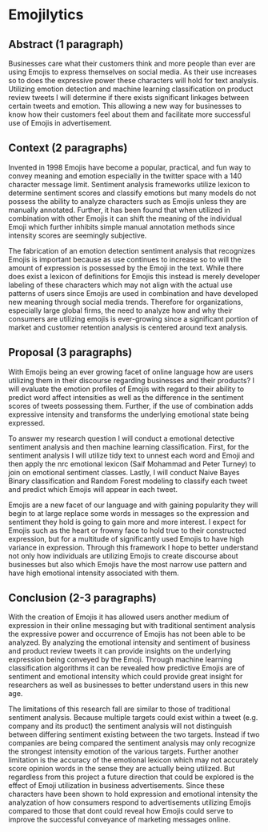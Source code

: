 # Emojilytics

## Abstract (1 paragraph)

Businesses care what their customers think and more people than ever are using Emojis to express themselves on social media. As their use increases so to does the expressive power these characters will hold for text analysis. Utilizing emotion detection and machine learning classification on product review tweets I will determine if there exists significant linkages between certain tweets and emotion. This allowing a new way for businesses to know how their customers feel about them and facilitate more successful use of Emojis in advertisement. 

## Context (2 paragraphs)

Invented in 1998 Emojis have become a popular, practical, and fun way to convey meaning and emotion especially in the twitter space with a 140 character message limit. Sentiment analysis frameworks utilize lexicon to determine sentiment scores and classify emotions but many models do not possess the ability to analyze characters such as Emojis unless they are manually annotated. Further, it has been found that when utilized in combination with other Emojis it can shift the meaning of the individual Emoji which further inhibits simple manual annotation methods since intensity scores are seemingly subjective. 

The fabrication of an emotion detection sentiment analysis that recognizes Emojis is important because as use continues to increase so to will the amount of expression is possessed by the Emoji in the text. While there does exist a lexicon of definitions for Emojis this instead is merely developer labeling of these characters which may not align with the actual use patterns of users since Emojis are used in combination and have developed new meaning through social media trends. Therefore for organizations, especially large global firms, the need to analyze how and why their consumers are utilizing emojis is ever-growing since a significant portion of market and customer retention analysis is centered around text analysis.

## Proposal (3 paragraphs)

With Emojis being an ever growing facet of online language how are users utilizing them in their discourse regarding businesses and their products? I will evaluate the emotion profiles of Emojis with regard to their ability to predict word affect intensities as well as the difference in the sentiment scores of tweets possessing them. Further, if the use of combination adds expressive intensity and transforms the underlying emotional state being expressed.

To answer my research question I will conduct a emotional detective sentiment analysis and then machine learning classification. First, for the sentiment analysis I will utilize tidy text to unnest each word and Emoji and then apply the nrc emotional lexicon (Saif Mohammad and Peter Turney) to join on emotional sentiment classes. Lastly, I will conduct Naive Bayes Binary classification and Random Forest modeling to classify each tweet and predict which Emojis will appear in each tweet.

Emojis are a new facet of our language and with gaining popularity they will begin to at large replace some words in messages so the expression and sentiment they hold is going to gain more and more interest. I expect for Emojis such as the heart or frowny face to hold true to their constructed expression, but for a multitude of significantly used Emojis to have high variance in expression. Through this framework I hope to better understand not only how individuals are utilizing Emojis to create discourse about businesses but also which Emojis have the most narrow use pattern and have high emotional intensity associated with them.

## Conclusion (2-3 paragraphs)

With the creation of Emojis it has allowed users another medium of expression in their online messaging but with traditional sentiment analysis the expressive power and occurrence of Emojis has not been able to be analyzed. By analyzing the emotional intensity and sentiment of business and product review tweets it can provide insights on the underlying expression being conveyed by the Emoji. Through machine learning classification algorithms it can be revealed how predictive Emojis are of sentiment and emotional intensity which could provide great insight for researchers as well as businesses to better understand users in this new age.
  
  The limitations of this research fall are similar to those of traditional sentiment analysis. Because multiple targets could exist within a tweet (e.g. company and its product) the sentiment analysis will not distinguish between differing sentiment existing between the two targets. Instead if two companies are being compared the sentiment analysis may only recognize the strongest intensity emotion of the various targets. Further another limitation is the accuracy of the emotional lexicon which may not accurately score opinion words in the sense they are actually being utilized. But regardless from this project a future direction that could be explored is the effect of Emoji utilization in business advertisements. Since these characters have been shown to hold expression and emotional intensity the analyzation of how consumers respond to advertisements utilizing Emojis compared to those that dont could reveal how Emojis could serve to improve the successful conveyance of marketing messages online.
